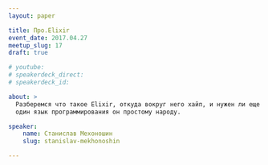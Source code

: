 ```yaml
---
layout: paper

title: Про.Elixir
event_date: 2017.04.27
meetup_slug: 17
draft: true

# youtube: 
# speakerdeck_direct: 
# speakerdeck_id: 

about: >
  Разберемся что такое Elixir, откуда вокруг него хайп, и нужен ли еще 
  один язык программирования он простому народу.

speaker:
    name: Станислав Мехоношин
    slug: stanislav-mekhonoshin

---
```

